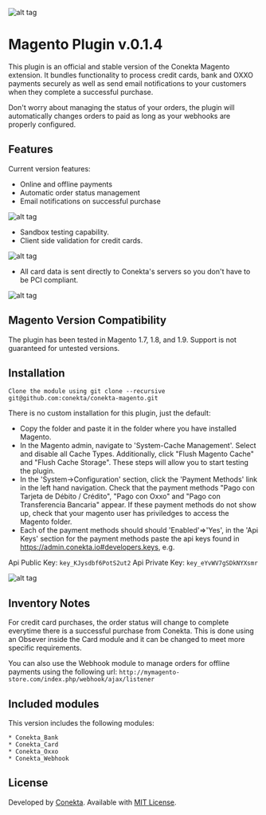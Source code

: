 ![alt tag](https://raw.github.com/conekta/conekta-magento/master/readme_files/cover.png)

Magento Plugin v.0.1.4
=======================
This plugin is an official and stable version of the Conekta Magento extension. It bundles functionality to process credit cards, bank and OXXO payments securely as well as send email notifications to your customers when they complete a successful purchase.

Don't worry about managing the status of your orders, the plugin will automatically changes orders to paid as long as your webhooks are properly configured.

Features
--------
Current version features:

* Online and offline payments
* Automatic order status management
* Email notifications on successful purchase

![alt tag](https://raw.github.com/conekta/conekta-magento/master/readme_files/invoice.png)

* Sandbox testing capability.
* Client side validation for credit cards.

![alt tag](https://raw.github.com/conekta/conekta-magento/master/readme_files/card_validation.png)

* All card data is sent directly to Conekta's servers so you don't have to be PCI compliant.

![alt tag](https://raw.github.com/conekta/conekta-magento/master/readme_files/server_validation.png)

Magento Version Compatibility
-----------------------------
The plugin has been tested in Magento 1.7, 1.8, and 1.9. Support is not guaranteed for untested versions.

Installation
-----------

	Clone the module using git clone --recursive git@github.com:conekta/conekta-magento.git

There is no custom installation for this plugin, just the default:

  * Copy the folder and paste it in the folder where you have installed Magento.
  * In the Magento admin, navigate to 'System-Cache Management'. Select and disable all Cache Types.  Additionally, click "Flush Magento Cache" and "Flush Cache Storage".  These steps will allow you to start testing the plugin.
  * In the 'System->Configuration' section, click the 'Payment Methods' link in the left hand navigation.  Check that the payment methods "Pago con Tarjeta de Débito / Crédito", "Pago con Oxxo" and "Pago con Transferencia Bancaria" appear. If these payment methods do not show up, check that your magento user has priviledges to access the Magento folder.
  * Each of the payment methods should should 'Enabled'=>'Yes', in the 'Api Keys' section for the payment methods paste the api keys found in https://admin.conekta.io#developers.keys, e.g.
    
Api Public Key: 
    `key_KJysdbf6PotS2ut2`
Api Private Key: 
    `key_eYvWV7gSDkNYXsmr`
    
![alt tag](https://raw.github.com/conekta/conekta-magento/master/readme_files/admin.png)

Inventory Notes
---------------

For credit card purchases, the order status will change to complete everytime there is a successful purchase from Conekta. This is done using an Obsever inside the Card module and it can be changed to meet more specific requirements. 

You can also use the Webhook module to manage orders for offline payments using the following url:
    `http://mymagento-store.com/index.php/webhook/ajax/listener`

Included modules
----------------
This version includes the following modules:

	* Conekta_Bank
 	* Conekta_Card
 	* Conekta_Oxxo
 	* Conekta_Webhook

License
-------
Developed by [Conekta](https://www.conekta.io). Available with [MIT License](LICENSE).
